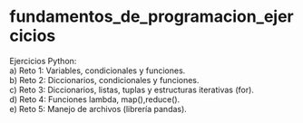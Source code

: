 # fundamentos_de_programacion_ejercicios

Ejercicios Python:  
a) Reto 1: Variables, condicionales y funciones.  
b) Reto 2: Diccionarios, condicionales y funciones.  
c) Reto 3: Diccionarios, listas, tuplas y estructuras iterativas (for).  
d) Reto 4: Funciones lambda, map(),reduce().  
e) Reto 5: Manejo de archivos (librería pandas).
